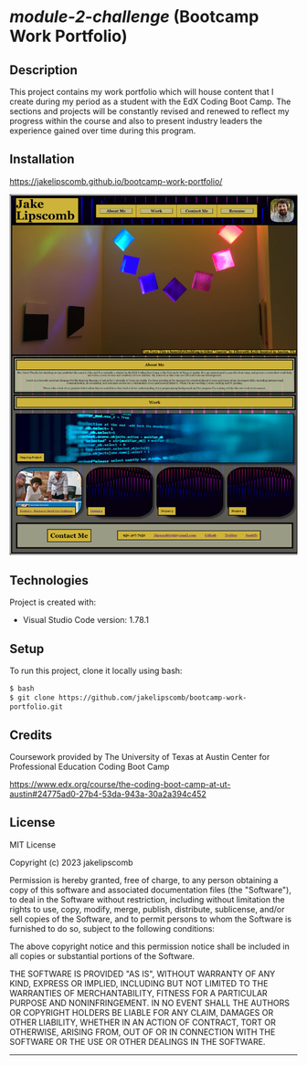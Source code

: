 # *module-2-challenge* (Bootcamp Work Portfolio)

## **Description**

This project contains my work portfolio which will house content that I create during my period as a student with the EdX Coding Boot Camp. The sections and projects will be constantly revised and renewed to reflect my progress within the course and also to present industry leaders the experience gained over time during this program. 

## **Installation**

https://jakelipscomb.github.io/bootcamp-work-portfolio/

![Jake's Bootcamp Work Portfolio](assets/images/portfolio-screenshot.png)

## **Technologies**
Project is created with:
* Visual Studio Code version: 1.78.1
	
## **Setup**
To run this project, clone it locally using bash:

```
$ bash
$ git clone https://github.com/jakelipscomb/bootcamp-work-portfolio.git
```

## **Credits**
Coursework provided by The University of Texas at Austin Center for Professional Education Coding Boot Camp

https://www.edx.org/course/the-coding-boot-camp-at-ut-austin#24775ad0-27b4-53da-943a-30a2a394c452

## **License**

MIT License

Copyright (c) 2023 jakelipscomb

Permission is hereby granted, free of charge, to any person obtaining a copy
of this software and associated documentation files (the "Software"), to deal
in the Software without restriction, including without limitation the rights
to use, copy, modify, merge, publish, distribute, sublicense, and/or sell
copies of the Software, and to permit persons to whom the Software is
furnished to do so, subject to the following conditions:

The above copyright notice and this permission notice shall be included in all
copies or substantial portions of the Software.

THE SOFTWARE IS PROVIDED "AS IS", WITHOUT WARRANTY OF ANY KIND, EXPRESS OR
IMPLIED, INCLUDING BUT NOT LIMITED TO THE WARRANTIES OF MERCHANTABILITY,
FITNESS FOR A PARTICULAR PURPOSE AND NONINFRINGEMENT. IN NO EVENT SHALL THE
AUTHORS OR COPYRIGHT HOLDERS BE LIABLE FOR ANY CLAIM, DAMAGES OR OTHER
LIABILITY, WHETHER IN AN ACTION OF CONTRACT, TORT OR OTHERWISE, ARISING FROM,
OUT OF OR IN CONNECTION WITH THE SOFTWARE OR THE USE OR OTHER DEALINGS IN THE
SOFTWARE.

---
